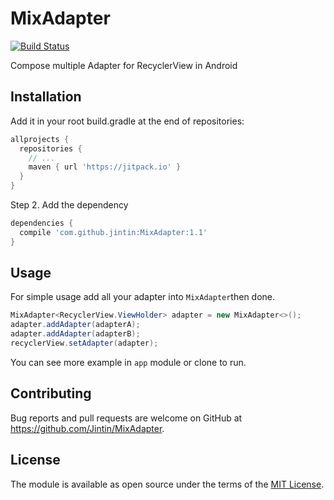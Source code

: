 # MixAdapter

[![Build Status](https://travis-ci.org/Jintin/MixAdapter.svg?branch=master)](https://travis-ci.org/Jintin/MixAdapter)

Compose multiple Adapter for RecyclerView in Android

## Installation

Add it in your root build.gradle at the end of repositories:
```groovy
allprojects {
  repositories {
    // ...
    maven { url 'https://jitpack.io' }
  }
}
```
Step 2. Add the dependency
```groovy
dependencies {
  compile 'com.github.jintin:MixAdapter:1.1'
}
```

## Usage

For simple usage add all your adapter into `MixAdapter`then done.
```java
MixAdapter<RecyclerView.ViewHolder> adapter = new MixAdapter<>();
adapter.addAdapter(adapterA);
adapter.addAdapter(adapterB);
recyclerView.setAdapter(adapter);
```
You can see more example in `app` module or clone to run.

## Contributing

Bug reports and pull requests are welcome on GitHub at <https://github.com/Jintin/MixAdapter>.

## License

The module is available as open source under the terms of the [MIT License](http://opensource.org/licenses/MIT).
